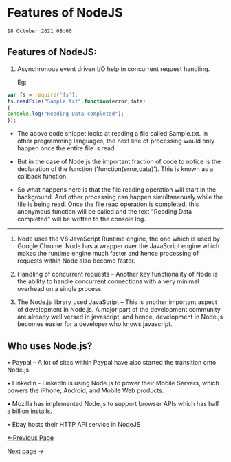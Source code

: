 
  # Features of NodeJS

    18 October 2021 08:00

  ## Features of NodeJS:

1. Asynchronous event driven I/O help in concurrent request handling.
      
    Eg:

  ```js
  var fs = require('fs');
  fs.readFile("Sample.txt",function(error,data)
  {
  console.log("Reading Data completed");
  });
  ```

-   The above code snippet looks at reading a file called Sample.txt. In
      other programming languages, the next line of processing would
      only happen once the entire file is read.

-   But in the case of Node.js the important fraction of code to notice
      is the declaration of the function ('function(error,data)'). This
      is known as a callback function.

-   So what happens here is that the file reading operation will start
      in the background. And other processing can happen simultaneously
      while the file is being read. Once the file read operation is
      completed, this anonymous function will be called and the text
      "Reading Data completed" will be written to the console log.

----------------

1. Node uses the V8 JavaScript Runtime engine, the one which is used by
      Google Chrome. Node has a wrapper over the JavaScript engine which
      makes the runtime engine much faster and hence processing of
      requests within Node also become faster.

2.  Handling of concurrent requests – Another key functionality of Node
      is the ability to handle concurrent connections with a very
      minimal overhead on a single process.

3.  The Node.js library used JavaScript – This is another important
      aspect of development in Node.js. A major part of the development
      community are already well versed in javascript, and hence,
      development in Node.js becomes easier for a developer who knows
      javascript.

  ## Who uses Node.js?

• Paypal – A lot of sites within Paypal have also started the transition onto Node.js. 

  • LinkedIn - LinkedIn is using Node.js to power their Mobile Servers, which powers the iPhone, Android, and Mobile Web products. 

  • Mozilla has implemented Node.js to support browser APIs which has half a billion installs.

• Ebay hosts their HTTP API service in NodeJS

  [<-Previous Page](https://github.com/kanitmann/Learn_With_Me/blob/master/node.js/1.%20What%20is%20NodeJS.MD)                                        
  
  [Next page ->]()